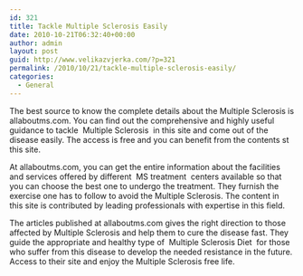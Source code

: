 ```yaml
---
id: 321
title: Tackle Multiple Sclerosis Easily
date: 2010-10-21T06:32:40+00:00
author: admin
layout: post
guid: http://www.velikazvjerka.com/?p=321
permalink: /2010/10/21/tackle-multiple-sclerosis-easily/
categories:
  - General
---
```

The best source to know the complete details about the Multiple Sclerosis is allaboutms.com. You can find out the comprehensive and highly useful guidance to tackle &nbsp;Multiple Sclerosis&nbsp; in this site and come out of the disease easily. The access is free and you can benefit from the contents st this site.

At allaboutms.com, you can get the entire information about the facilities and services offered by different &nbsp;MS treatment&nbsp; centers available so that you can choose the best one to undergo the treatment. They furnish the exercise one has to follow to avoid the Multiple Sclerosis. The content in this site is contributed by leading professionals with expertise in this field.

The articles published at allaboutms.com gives the right direction to those affected by Multiple Sclerosis and help them to cure the disease fast. They guide the appropriate and healthy type of &nbsp;Multiple Sclerosis Diet&nbsp; for those who suffer from this disease to develop the needed resistance in the future. Access to their site and enjoy the Multiple Sclerosis free life.